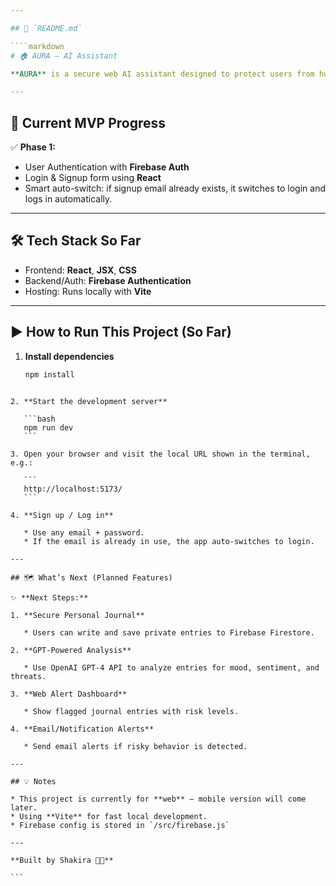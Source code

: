 ```yaml
---

## 📝 `README.md`

````markdown
# 🏠 AURA — AI Assistant

**AURA** is a secure web AI assistant designed to protect users from human threats (scams, stalking, manipulation) and eventually AI threats — using behavioral analysis, emotional radar, and autonomous defense mechanisms.

---
```


## 🚀 Current MVP Progress

✅ **Phase 1:**  
- User Authentication with **Firebase Auth**
- Login & Signup form using **React**
- Smart auto-switch: if signup email already exists, it switches to login and logs in automatically.

---

## 🛠️ Tech Stack So Far

- Frontend: **React**, **JSX**, **CSS**
- Backend/Auth: **Firebase Authentication**
- Hosting: Runs locally with **Vite**

---

## ▶️ How to Run This Project (So Far)

1. **Install dependencies**

   ```bash
   npm install
````

2. **Start the development server**

   ```bash
   npm run dev
   ```

3. Open your browser and visit the local URL shown in the terminal, e.g.:

   ```
   http://localhost:5173/
   ```

4. **Sign up / Log in**

   * Use any email + password.
   * If the email is already in use, the app auto-switches to login.

---

## 🗺️ What’s Next (Planned Features)

✨ **Next Steps:**

1. **Secure Personal Journal**

   * Users can write and save private entries to Firebase Firestore.

2. **GPT-Powered Analysis**

   * Use OpenAI GPT-4 API to analyze entries for mood, sentiment, and threats.

3. **Web Alert Dashboard**

   * Show flagged journal entries with risk levels.

4. **Email/Notification Alerts**

   * Send email alerts if risky behavior is detected.

---

## 💡 Notes

* This project is currently for **web** — mobile version will come later.
* Using **Vite** for fast local development.
* Firebase config is stored in `/src/firebase.js`

---

**Built by Shakira 🫶🏽**

```